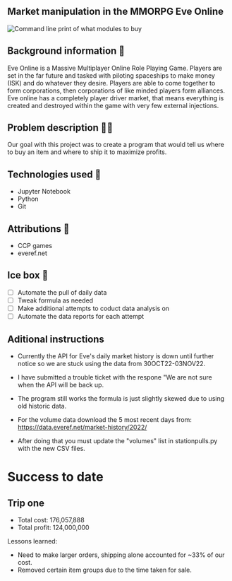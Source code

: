 ## Market manipulation in the MMORPG Eve Online

![Command line print of what modules to buy](https://i.imgur.com/q2vu8Ux.png)

## Background information 🚀
Eve Online is a Massive Multiplayer Online Role Playing Game. Players are set in the far future and tasked with piloting spaceships to make money (ISK) and do whatever they desire. Players are able to come together to form corporations, then corporations of like minded players form alliances. Eve online has a completely player driver market, that means everything is created and destroyed within the game with very few external injections.

## Problem description 👨‍💻
Our goal with this project was to create a program that would tell us where to buy an item and where to ship it to maximize profits.


## Technologies used 💾
- Jupyter Notebook
- Python
- Git

## Attributions 👥
- CCP games
- everef.net

## Ice box 🧊
- [ ] Automate the pull of daily data
- [ ] Tweak formula as needed
- [ ] Make additional attempts to coduct data analysis on
- [ ] Automate the data reports for each attempt

## Aditional instructions
- Currently the API for Eve's daily market history is down until further notice so we are stuck using the data from 30OCT22-03NOV22.
- I have submitted a trouble ticket with the respone "We are not sure when the API will be back up.
- The program still works the formula is just slightly skewed due to using old historic data.

- For the volume data download the 5 most recent days from: https://data.everef.net/market-history/2022/
- After doing that you must update the "volumes" list in stationpulls.py with the new CSV files.

# Success to date
## Trip one
- Total cost: 176,057,888
- Total profit: 124,000,000

Lessons learned:
- Need to make larger orders, shipping alone accounted for ~33% of our cost.
- Removed certain item groups due to the time taken for sale.
